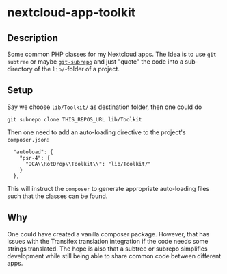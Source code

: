 # nextcloud-app-toolkit

## Description

Some common PHP classes for my Nextcloud apps. The Idea is to use `git
subtree` or maybe
[`git-subrepo`](https://github.com/ingydotnet/git-subrepo) and just
"quote" the code into a sub-directory of the `lib/`-folder of a
project.

## Setup

Say we choose `lib/Toolkit/` as destination folder, then one could do
```
git subrepo clone THIS_REPOS_URL lib/Toolkit
```

Then one need to add an auto-loading directive to the project's `composer.json`:
```
  "autoload": {
    "psr-4": {
      "OCA\\RotDrop\\Toolkit\\": "lib/Toolkit/"
    }
  },

```

This will instruct the `composer` to generate appropriate auto-loading
files such that the classes can be found.

## Why

One could have created a vanilla composer package. However, that has
issues with the Transifex translation integration if the code needs
some strings translated. The hope is also that a subtree or subrepo
simplifies development while still being able to share common code
between different apps.
